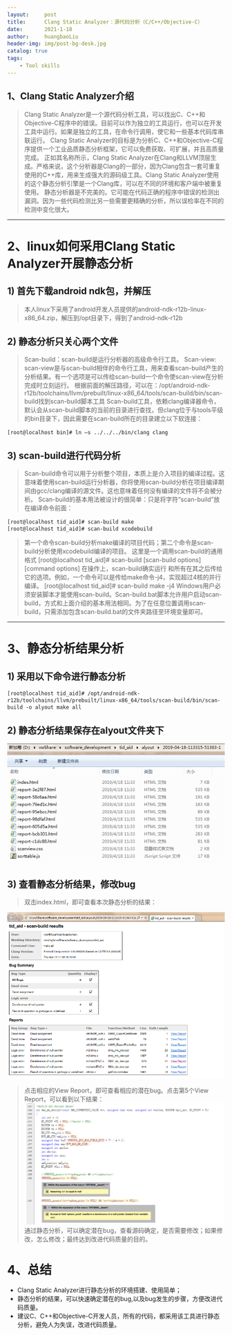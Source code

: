 ```yaml
---
layout:     post
title:      Clang Static Analyzer：源代码分析（C/C++/Objective-C）
date:       2021-1-18
author:     huangbaoLiu
header-img: img/post-bg-desk.jpg
catalog: true
tags:
    - Tool skills
---
```

## 1、Clang Static Analyzer介绍

> Clang Static Analyzer是一个源代码分析工具，可以找出C、C++和Objective-C程序中的错误。目前可以作为独立的工具运行，也可以在开发工具中运行。如果是独立的工具，在命令行调用，使它和一些基本代码库串联运行。
> Clang Static Analyzer的目标是为分析C、C++和Objective-C程序提供一个工业品质静态分析框架，它可以免费获取、可扩展，并且高质量完成。
> 正如其名称所示，Clang Static Analyzer在Clang和LLVM顶层生成。严格来说，这个分析器是Clang的一部分，因为Clang包含一套可重复使用的C++库，用来生成强大的源码级工具。Clang
> Static Analyzer使用的这个静态分析引擎是一个Clang库，可以在不同的环境和客户端中被重复使用。
> 静态分析器是不完美的。它可能在代码正确的程序中错误的检测出漏洞。因为一些代码检测比另一些需要更精确的分析，所以误检率在不同的检测中变化很大。

------
# 2、linux如何采用Clang Static Analyzer开展静态分析
## 1)	首先下载android ndk包，并解压

> ​    本人linux下采用了android开发人员提供的android-ndk-r12b-linux-x86_64.zip，解压到/opt目录下，得到了android-ndk-r12b
>

## 2)	静态分析只关心两个文件

> Scan-build：scan-build是运行分析器的高级命令行工具。 Scan-view:
> scan-view是与scan-build相伴的命令行工具，用来查看scan-build产生的分析结果。有一个选项是可以传给scan-build一个命令使scan-view在分析完成时立刻运行。
> 根据前面的解压路径，可以在：/opt/android-ndk-r12b/toolchains/llvm/prebuilt/linux-x86_64/tools/scan-build/bin/scan-build找到scan-build脚本工具
> Scan-build工具，依赖clang编译器命令，默认会从scan-build脚本的当前的目录进行查找，但clang位于与tools平级的bin目录下，因此需要在scan-build所在的目录建立以下软连接：

    [root@localhost bin]# ln –s ../../../bin/clang clang

## 3)	scan-build进行代码分析

> Scan-build命令可以用于分析整个项目，本质上是介入项目的编译过程。这意味着使用scan-build运行分析器，你将使用scan-build分析在项目编译期间由gcc/clang编译的源文件。这也意味着任何没有编译的文件将不会被分析。
> Scan-build的基本用法被设计的很简单：只是将字符“scan-build”放在编译命令前面：

    [root@localhost tid_aid]# scan-build make
    [root@localhost tid_aid]# scan-build xcodebuild

> 第一个命令scan-build分析make编译的项目代码；第二个命令是scan-build分析使用xcodebuild编译的项目。
> 这里是一个调用scan-build的通用格式 [root@localhost tid_aid]# scan-build
> [scan-build options] <command> [command options]
> 在操作上，scan-build确实运行<command>
> 和所有在其之后传给它的选项。例如，一个命令可以是传给make命令-j4，实现超过4核的并行编译。 [root@localhost
> tid_aid]# scan-build make -j4
> Windows用户必须安装脚本才能使用scan-build。Scan-build.bat脚本允许用户启动scan-build，方式和上面介绍的基本用法相同。为了在任意位置调用scan-build，只需添加包含scan-build.bat的文件夹路径至环境变量即可。

------
# 3、静态分析结果分析

## 1)	采用以下命令进行静态分析

    [root@localhost tid_aid]# /opt/android-ndk-r12b/toolchains/llvm/prebuilt/linux-x86_64/tools/scan-build/bin/scan-build -o alyout make all

## 2)	静态分析结果保存在alyout文件夹下

![Layout](../img/blog_img/layout.png)

## 3)	查看静态分析结果，修改bug

> 双击index.html，即可查看本次静态分析的结果：
>

![Analysis](../img/blog_img/analysis.png)

> 点击相应的View Report，即可查看相应的潜在bug。点击第5个View Report，可以看到以下结果：
> ![Bug_analysis](../img/blog_img/bug_analysis.png)
> 通过静态分析，可以确定潜在bug，查看源码确定，是否需要修改；如果修改，怎么修改；最终达到改进代码质量的目的。

# 4、总结

- Clang Static Analyzer进行静态分析的环境搭建、使用简单；
- 静态分析的结果，可以快速确定潜在的bug,以及bug发生的步骤，方便改进代码质量。
- 建议C、C++和Objective-C开发人员，所有的代码，都采用该工具进行静态分析，避免人为失误，改进代码质量。





